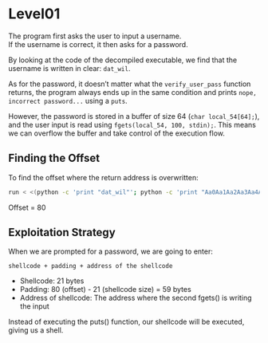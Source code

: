 # Level01

The program first asks the user to input a username.  
If the username is correct, it then asks for a password.

By looking at the code of the decompiled executable, we find that the username is written in clear: `dat_wil`.

As for the password, it doesn’t matter what the `verify_user_pass` function returns, the program always ends up in the same condition and prints `nope, incorrect password...` using a `puts`.

However, the password is stored in a buffer of size 64 (`char local_54[64];`), and the user input is read using `fgets(local_54, 100, stdin);`.
This means we can overflow the buffer and take control of the execution flow.

## Finding the Offset

To find the offset where the return address is overwritten:

```bash
run < <(python -c 'print "dat_wil"'; python -c 'print "Aa0Aa1Aa2Aa3Aa4Aa5Aa6Aa7Aa8Aa9Ab0Ab1Ab2Ab3Ab4Ab5Ab6Ab7Ab8Ab9Ac0Ac1Ac2Ac3Ac4Ac5Ac6Ac7Ac8Ac9Ad0Ad1Ad2Ad3Ad4Ad5Ad6Ad7Ad8Ad9Ae0Ae1Ae2Ae3Ae4Ae5Ae6Ae7Ae8Ae9Af0Af1Af2Af3Af4Af5Af6Af7Af8Af9Ag0Ag1Ag2Ag3Ag4Ag5Ag"')
```
Offset = 80

## Exploitation Strategy

When we are prompted for a password, we are going to enter:
```
shellcode + padding + address of the shellcode
```

- Shellcode: 21 bytes
- Padding: 80 (offset) - 21 (shellcode size) = 59 bytes
- Address of shellcode: The address where the second fgets() is writing the input

Instead of executing the puts() function, our shellcode will be executed, giving us a shell.